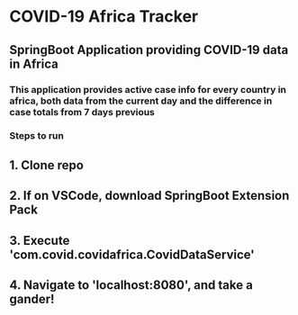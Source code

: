 # COVID-19 Africa Tracker
## SpringBoot Application providing COVID-19 data in Africa
### This application provides active case info for every country in africa, both data from the current day and the difference in case totals from 7 days previous

### Steps to run
## 1. Clone repo
## 2. If on VSCode, download SpringBoot Extension Pack
## 3. Execute 'com.covid.covidafrica.CovidDataService'
## 4. Navigate to 'localhost:8080', and take a gander!
